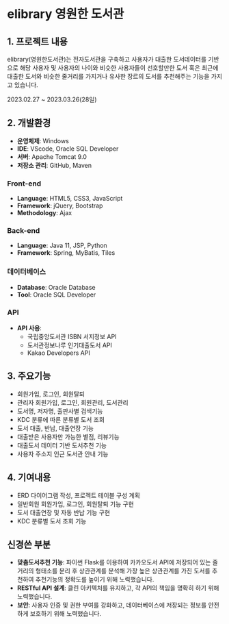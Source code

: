 # elibrary 영원한 도서관

## 1. 프로젝트 내용
elibrary(영원한도서관)는 전자도서관을 구축하고 사용자가 대출한 도서데이터를 기반으로 해당 사용자 및 사용자의 나이와 비슷한 사용자들이 선호할만한 도서 혹은 최근에 대출한 도서와 비슷한 줄거리를 가지거나 유사한 장르의 도서를 추천해주는 기능을 가지고 있습니다.

2023.02.27 ~ 2023.03.26(28일)


## 2. 개발환경
- **운영체제**: Windows
- **IDE**: VScode, Oracle SQL Developer
- **서버**: Apache Tomcat 9.0
- **저장소 관리**: GitHub, Maven

### Front-end
- **Language**: HTML5, CSS3, JavaScript
- **Framework**: jQuery, Bootstrap
- **Methodology**: Ajax

### Back-end
- **Language**: Java 11, JSP, Python
- **Framework**: Spring, MyBatis, Tiles

### 데이터베이스
- **Database**: Oracle Database
- **Tool**: Oracle SQL Developer

### API
- **API 사용**:
  - 국립중앙도서관 ISBN 서지정보 API
  - 도서관정보나루 인기대출도서 API
  - Kakao Developers API


## 3. 주요기능
- 회원가입, 로그인, 회원탈퇴
- 관리자 회원가입, 로그인, 회원관리, 도서관리
- 도서명, 저자명, 출판사별 검색기능
- KDC 분류에 따른 분류별 도서 조회
- 도서 대출, 반납, 대출연장 기능
- 대출받은 사용자만 가능한 별점, 리뷰기능
- 대출도서 데이터 기반 도서추천 기능
- 사용자 주소지 인근 도서관 안내 기능


## 4. 기여내용
- ERD 다이어그램 작성, 프로젝트 테이블 구성 계획
- 일반회원 회원가입, 로그인, 회원탈퇴 기능 구현
- 도서 대출연장 및 자동 반납 기능 구현
- KDC 분류별 도서 조회 기능


## 신경쓴 부분

- **맞춤도서추천 기능**: 파이썬 Flask를 이용하여 카카오도서 API에 저장되어 있는 줄거리의 형태소를 분리 후 상관관계를 분석해 가장 높은 상관관계를 가진 도서를 추천하여 추천기능의 정확도를 높이기 위해 노력했습니다.
- **RESTful API 설계**: 클린 아키텍처를 유지하고, 각 API의 책임을 명확히 하기 위해 노력했습니다.
- **보안**: 사용자 인증 및 권한 부여를 강화하고, 데이터베이스에 저장되는 정보를 안전하게 보호하기 위해 노력했습니다.
